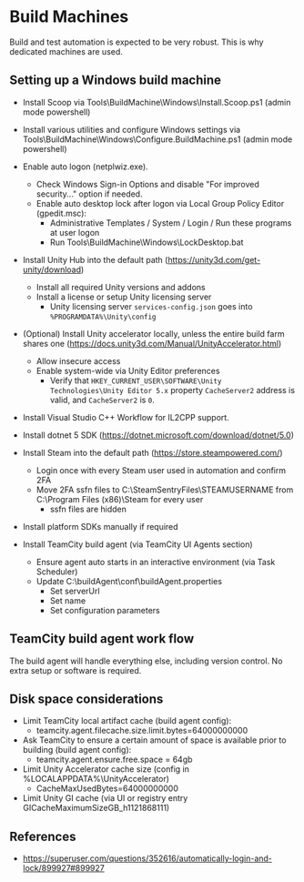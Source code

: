 # Build Machines

Build and test automation is expected to be very robust. This is why dedicated machines are used.

## Setting up a Windows build machine

* Install Scoop via Tools\BuildMachine\Windows\Install.Scoop.ps1 (admin mode powershell)
* Install various utilities and configure Windows settings via Tools\BuildMachine\Windows\Configure.BuildMachine.ps1 (admin mode powershell)

* Enable auto logon (netplwiz.exe).
    * Check Windows Sign-in Options and disable "For improved security..." option if needed.
	* Enable auto desktop lock after logon via Local Group Policy Editor (gpedit.msc):
		* Administrative Templates / System / Login / Run these programs at user logon
		* Run Tools\BuildMachine\Windows\LockDesktop.bat
* Install Unity Hub into the default path (https://unity3d.com/get-unity/download)
    * Install all required Unity versions and addons
    * Install a license or setup Unity licensing server
        * Unity licensing server `services-config.json` goes into `%PROGRAMDATA%\Unity\config`
* (Optional) Install Unity accelerator locally, unless the entire build farm shares one (https://docs.unity3d.com/Manual/UnityAccelerator.html)
    * Allow insecure access
    * Enable system-wide via Unity Editor preferences
        * Verify that `HKEY_CURRENT_USER\SOFTWARE\Unity Technologies\Unity Editor 5.x` property `CacheServer2` address is valid, and `CacheServer2` is `0`.
* Install Visual Studio C++ Workflow for IL2CPP support.
* Install dotnet 5 SDK (https://dotnet.microsoft.com/download/dotnet/5.0)
* Install Steam into the default path (https://store.steampowered.com/)
    * Login once with every Steam user used in automation and confirm 2FA
    * Move 2FA ssfn files to C:\SteamSentryFiles\STEAMUSERNAME from C:\Program Files (x86)\Steam for every user
        * ssfn files are hidden
* Install platform SDKs manually if required
* Install TeamCity build agent (via TeamCity UI Agents section)
    * Ensure agent auto starts in an interactive environment (via Task Scheduler)
    * Update C:\buildAgent\conf\buildAgent.properties
        * Set serverUrl
        * Set name
        * Set configuration parameters

## TeamCity build agent work flow

The build agent will handle everything else, including version control. No extra setup or software is required.

## Disk space considerations

* Limit TeamCity local artifact cache (build agent config):
  * teamcity.agent.filecache.size.limit.bytes=64000000000
* Ask TeamCity to ensure a certain amount of space is available prior to building (build agent config):
  * teamcity.agent.ensure.free.space = 64gb
* Limit Unity Accelerator cache size (config in %LOCALAPPDATA%\UnityAccelerator)
  * CacheMaxUsedBytes=64000000000
* Limit Unity GI cache (via UI or registry entry GICacheMaximumSizeGB_h1121868111)

## References

* https://superuser.com/questions/352616/automatically-login-and-lock/899927#899927
